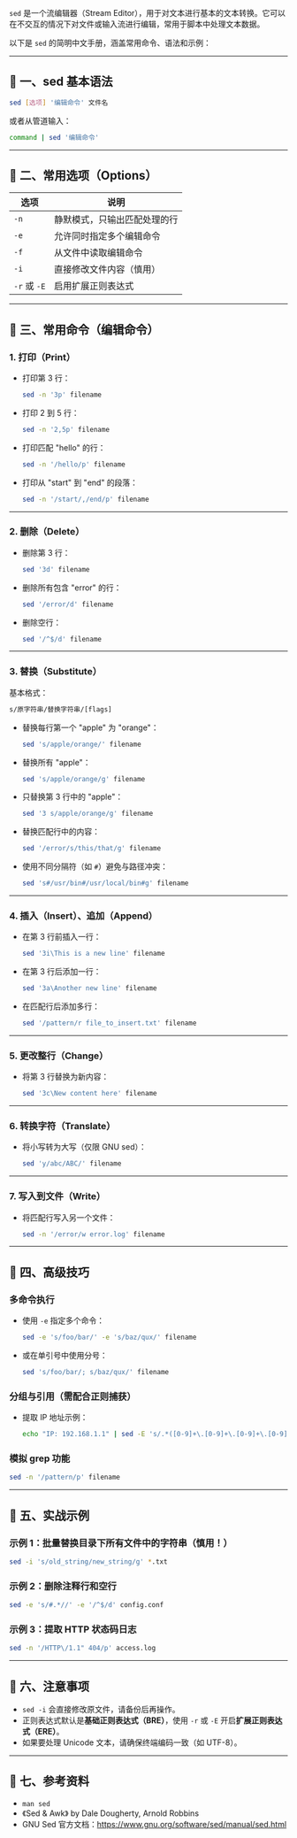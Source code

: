 `sed` 是一个流编辑器（Stream Editor），用于对文本进行基本的文本转换。它可以在不交互的情况下对文件或输入流进行编辑，常用于脚本中处理文本数据。

以下是 `sed` 的简明中文手册，涵盖常用命令、语法和示例：

---

## 📘 一、sed 基本语法

```bash
sed [选项] '编辑命令' 文件名
```

或者从管道输入：

```bash
command | sed '编辑命令'
```

---

## 📗 二、常用选项（Options）

| 选项 | 说明 |
|------|------|
| `-n` | 静默模式，只输出匹配处理的行 |
| `-e` | 允许同时指定多个编辑命令 |
| `-f` | 从文件中读取编辑命令 |
| `-i` | 直接修改文件内容（慎用） |
| `-r` 或 `-E` | 启用扩展正则表达式 |

---

## 📙 三、常用命令（编辑命令）

### 1. 打印（Print）

- 打印第 3 行：
  ```bash
  sed -n '3p' filename
  ```

- 打印 2 到 5 行：
  ```bash
  sed -n '2,5p' filename
  ```

- 打印匹配 "hello" 的行：
  ```bash
  sed -n '/hello/p' filename
  ```

- 打印从 "start" 到 "end" 的段落：
  ```bash
  sed -n '/start/,/end/p' filename
  ```

---

### 2. 删除（Delete）

- 删除第 3 行：
  ```bash
  sed '3d' filename
  ```

- 删除所有包含 "error" 的行：
  ```bash
  sed '/error/d' filename
  ```

- 删除空行：
  ```bash
  sed '/^$/d' filename
  ```

---

### 3. 替换（Substitute）

基本格式：

```bash
s/原字符串/替换字符串/[flags]
```

- 替换每行第一个 "apple" 为 "orange"：
  ```bash
  sed 's/apple/orange/' filename
  ```

- 替换所有 "apple"：
  ```bash
  sed 's/apple/orange/g' filename
  ```

- 只替换第 3 行中的 "apple"：
  ```bash
  sed '3 s/apple/orange/g' filename
  ```

- 替换匹配行中的内容：
  ```bash
  sed '/error/s/this/that/g' filename
  ```

- 使用不同分隔符（如 `#`）避免与路径冲突：
  ```bash
  sed 's#/usr/bin#/usr/local/bin#g' filename
  ```

---

### 4. 插入（Insert）、追加（Append）

- 在第 3 行前插入一行：
  ```bash
  sed '3i\This is a new line' filename
  ```

- 在第 3 行后添加一行：
  ```bash
  sed '3a\Another new line' filename
  ```

- 在匹配行后添加多行：
  ```bash
  sed '/pattern/r file_to_insert.txt' filename
  ```

---

### 5. 更改整行（Change）

- 将第 3 行替换为新内容：
  ```bash
  sed '3c\New content here' filename
  ```

---

### 6. 转换字符（Translate）

- 将小写转为大写（仅限 GNU sed）：
  ```bash
  sed 'y/abc/ABC/' filename
  ```

---

### 7. 写入到文件（Write）

- 将匹配行写入另一个文件：
  ```bash
  sed -n '/error/w error.log' filename
  ```

---

## 📕 四、高级技巧

### 多命令执行

- 使用 `-e` 指定多个命令：
  ```bash
  sed -e 's/foo/bar/' -e 's/baz/qux/' filename
  ```

- 或在单引号中使用分号：
  ```bash
  sed 's/foo/bar/; s/baz/qux/' filename
  ```

### 分组与引用（需配合正则捕获）

- 提取 IP 地址示例：
  ```bash
  echo "IP: 192.168.1.1" | sed -E 's/.*([0-9]+\.[0-9]+\.[0-9]+\.[0-9]+).*/\1/'
  ```

### 模拟 grep 功能

```bash
sed -n '/pattern/p' filename
```

---

## 📓 五、实战示例

### 示例 1：批量替换目录下所有文件中的字符串（慎用！）

```bash
sed -i 's/old_string/new_string/g' *.txt
```

### 示例 2：删除注释行和空行

```bash
sed -e 's/#.*//' -e '/^$/d' config.conf
```

### 示例 3：提取 HTTP 状态码日志

```bash
sed -n '/HTTP\/1.1" 404/p' access.log
```

---

## 📒 六、注意事项

- `sed -i` 会直接修改原文件，请备份后再操作。
- 正则表达式默认是**基础正则表达式（BRE）**，使用 `-r` 或 `-E` 开启**扩展正则表达式（ERE）**。
- 如果要处理 Unicode 文本，请确保终端编码一致（如 UTF-8）。

---

## 📜 七、参考资料

- `man sed`
- 《Sed & Awk》 by Dale Dougherty, Arnold Robbins
- GNU Sed 官方文档：https://www.gnu.org/software/sed/manual/sed.html
